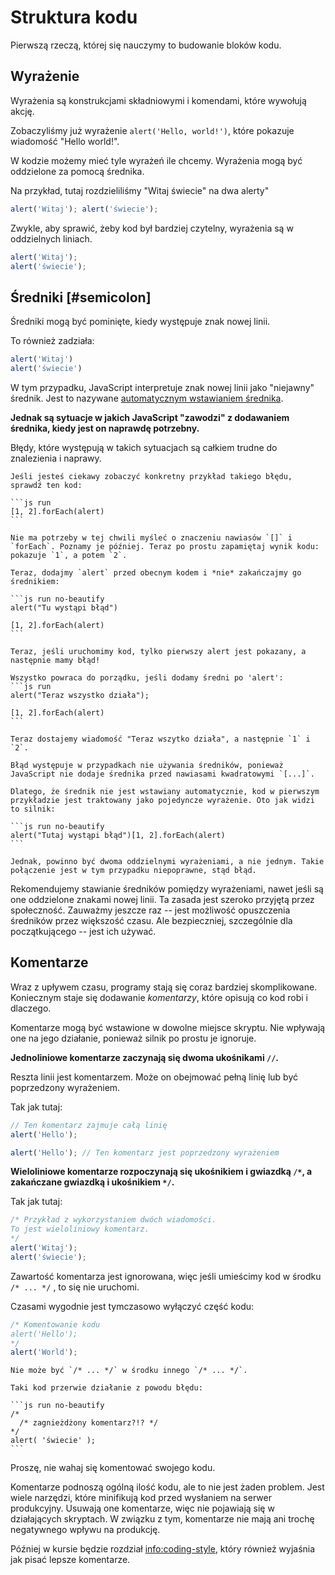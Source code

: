 # Struktura kodu

Pierwszą rzeczą, której się nauczymy to budowanie bloków kodu.

## Wyrażenie

Wyrażenia są konstrukcjami składniowymi i komendami, które wywołują akcję.

Zobaczyliśmy już wyrażenie `alert('Hello, world!')`, które pokazuje wiadomość "Hello world!".

W kodzie możemy mieć tyle wyrażeń ile chcemy. Wyrażenia mogą być oddzielone za pomocą średnika.

Na przykład, tutaj rozdzieliliśmy "Witaj świecie" na dwa alerty"

```js run no-beautify
alert('Witaj'); alert('świecie');
```

Zwykle,  aby sprawić, żeby kod był bardziej czytelny, wyrażenia są w oddzielnych liniach.

```js run no-beautify
alert('Witaj');
alert('świecie');
```

## Średniki [#semicolon]

Średniki mogą być pominięte, kiedy występuje znak nowej linii.

To również zadziała:

```js run no-beautify
alert('Witaj')
alert('świecie')
```

W tym przypadku, JavaScript interpretuje znak nowej linii jako "niejawny" średnik. Jest to nazywane [automatycznym wstawianiem średnika](https://tc39.github.io/ecma262/#sec-automatic-semicolon-insertion).

**Jednak są sytuacje w jakich JavaScript "zawodzi" z dodawaniem średnika, kiedy jest on naprawdę potrzebny.**

Błędy, które występują w takich sytuacjach są całkiem trudne do znalezienia i naprawy.

```smart header="Przykład błędu"
Jeśli jesteś ciekawy zobaczyć konkretny przykład takiego błędu, sprawdź ten kod:

​```js run
[1, 2].forEach(alert)
​```

Nie ma potrzeby w tej chwili myśleć o znaczeniu nawiasów `[]` i `forEach`. Poznamy je później. Teraz po prostu zapamiętaj wynik kodu: pokazuje `1`, a potem `2`.

Teraz, dodajmy `alert` przed obecnym kodem i *nie* zakańczajmy go średnikiem:

​```js run no-beautify
alert("Tu wystąpi błąd")

[1, 2].forEach(alert)
​```

Teraz, jeśli uruchomimy kod, tylko pierwszy alert jest pokazany, a następnie mamy błąd!

Wszystko powraca do porządku, jeśli dodamy średni po 'alert':
​```js run
alert("Teraz wszystko działa");

[1, 2].forEach(alert)
​```

Teraz dostajemy wiadomość "Teraz wszytko działa", a następnie `1` i `2`.

Błąd występuje w przypadkach nie używania średników, ponieważ JavaScript nie dodaje średnika przed nawiasami kwadratowymi `[...]`.

Dlatego, że średnik nie jest wstawiany automatycznie, kod w pierwszym przykładzie jest traktowany jako pojedyncze wyrażenie. Oto jak widzi to silnik:

​```js run no-beautify
alert("Tutaj wystąpi błąd")[1, 2].forEach(alert)
​```

Jednak, powinno być dwoma oddzielnymi wyrażeniami, a nie jednym. Takie połączenie jest w tym przypadku niepoprawne, stąd błąd.
```

Rekomendujemy stawianie średników pomiędzy wyrażeniami, nawet jeśli są one oddzielone znakami nowej linii. Ta zasada jest szeroko przyjętą przez społeczność. Zauważmy jeszcze raz -- jest możliwość opuszczenia średników przez większość czasu. Ale bezpieczniej, szczególnie dla początkującego -- jest ich używać.

## Komentarze

Wraz z upływem czasu, programy stają się coraz bardziej skomplikowane. Koniecznym staje się dodawanie *komentarzy*, które opisują co kod robi i dlaczego.

Komentarze mogą być wstawione w dowolne miejsce skryptu. Nie wpływają one na jego działanie, ponieważ silnik po prostu je ignoruje.

**Jednoliniowe komentarze zaczynają się dwoma ukośnikami `//`.**

Reszta linii jest komentarzem. Może on obejmować pełną linię lub być poprzedzony wyrażeniem.

Tak jak tutaj:

```js run
// Ten komentarz zajmuje całą linię
alert('Hello');

alert('Hello'); // Ten komentarz jest poprzedzony wyrażeniem
```

**Wieloliniowe komentarze rozpoczynają się ukośnikiem i gwiazdką <code>/&#42;</code>, a zakańczane gwiazdką i ukośnikiem <code>&#42;/</code>.**

Tak jak tutaj:

```js run
/* Przykład z wykorzystaniem dwóch wiadomości.
To jest wieloliniowy komentarz.
*/
alert('Witaj');
alert('świecie');
```

Zawartość komentarza jest ignorowana, więc jeśli umieścimy kod w środku `/* ... */` , to się nie uruchomi.

Czasami wygodnie jest tymczasowo wyłączyć część kodu:

```js run
/* Komentowanie kodu
alert('Hello');
*/
alert('World');
```

```warn header="Nested comments are not supported!"
Nie może być `/* ... */` w środku innego `/* ... */`.

Taki kod przerwie działanie z powodu błędu:

​```js run no-beautify
/*
  /* zagnieżdżony komentarz?!? */
*/
alert( 'świecie' );
​```
```

Proszę, nie wahaj się komentować swojego kodu.

Komentarze podnoszą ogólną ilość kodu, ale to nie jest żaden problem. Jest wiele narzędzi, które minifikują kod przed wysłaniem na serwer produkcyjny. Usuwają one komentarze, więc nie pojawiają się w działających skryptach. W związku z tym, komentarze nie mają ani trochę negatywnego wpływu na produkcję.



Później w kursie będzie rozdział <info:coding-style>, który również wyjaśnia jak pisać lepsze komentarze.